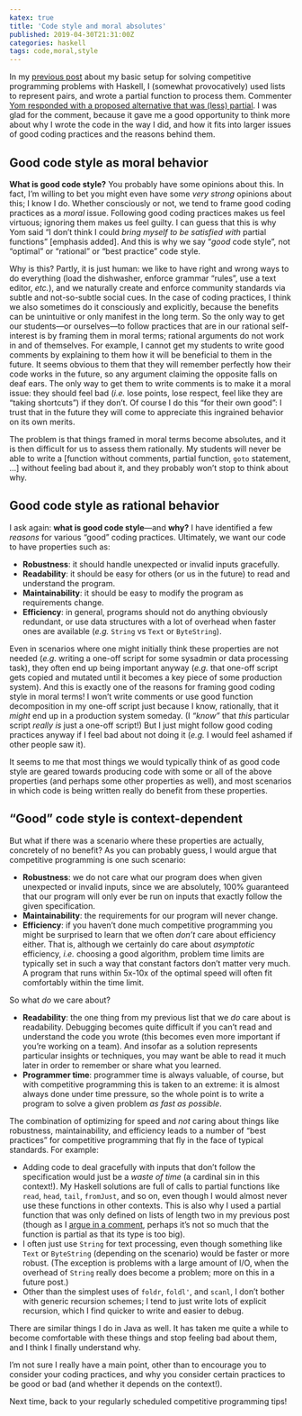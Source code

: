 ```yaml
---
katex: true
title: 'Code style and moral absolutes'
published: 2019-04-30T21:31:00Z
categories: haskell
tags: code,moral,style
---
```


<p>In my <a href="https://byorgey.wordpress.com/2019/04/24/competitive-programming-in-haskell-basic-setup/">previous post</a> about my basic setup for solving competitive programming problems with Haskell, I (somewhat provocatively) used lists to represent pairs, and wrote a partial function to process them. Commenter <a href="https://byorgey.wordpress.com/2019/04/24/competitive-programming-in-haskell-basic-setup/#comment-36250">Yom responded with a proposed alternative that was (less) partial</a>. I was glad for the comment, because it gave me a good opportunity to think more about why I wrote the code in the way I did, and how it fits into larger issues of good coding practices and the reasons behind them.</p>
<h2 id="good-code-style-as-moral-behavior">Good code style as moral behavior</h2>
<p><strong>What is good code style?</strong> You probably have some opinions about this. In fact, I’m willing to bet you might even have some <em>very strong</em> opinions about this; I know I do. Whether consciously or not, we tend to frame good coding practices as a <em>moral</em> issue. Following good coding practices makes us feel virtuous; ignoring them makes us feel guilty. I can guess that this is why Yom said “I don’t think I could <em>bring myself to be satisfied with</em> partial functions” [emphasis added]. And this is why we say “<em>good</em> code style”, not “optimal” or “rational” or “best practice” code style.</p>
<p>Why is this? Partly, it is just human: we like to have right and wrong ways to do everything (load the dishwasher, enforce grammar “rules”, use a text editor, <em>etc.</em>), and we naturally create and enforce community standards via subtle and not-so-subtle social cues. In the case of coding practices, I think we also sometimes do it consciously and explicitly, because the benefits can be unintuitive or only manifest in the long term. So the only way to get our students—or ourselves—to follow practices that are in our rational self-interest is by framing them in moral terms; rational arguments do not work in and of themselves. For example, I cannot get my students to write good comments by explaining to them how it will be beneficial to them in the future. It seems obvious to them that they will remember perfectly how their code works in the future, so any argument claiming the opposite falls on deaf ears. The only way to get them to write comments is to make it a moral issue: they should feel bad (<em>i.e.</em> lose points, lose respect, feel like they are “taking shortcuts”) if they don’t. Of course I do this “for their own good”: I trust that in the future they will come to appreciate this ingrained behavior on its own merits.</p>
<p>The problem is that things framed in moral terms become absolutes, and it is then difficult for us to assess them rationally. My students will never be able to write a [function without comments, partial function, <code>goto</code> statement, …] without feeling bad about it, and they probably won’t stop to think about why.</p>
<h2 id="good-code-style-as-rational-behavior">Good code style as rational behavior</h2>
<p>I ask again: <strong>what is good code style</strong>—and <strong>why?</strong> I have identified a few <em>reasons</em> for various “good” coding practices. Ultimately, we want our code to have properties such as:</p>
<ul>
<li><strong>Robustness</strong>: it should handle unexpected or invalid inputs gracefully.</li>
<li><strong>Readability</strong>: it should be easy for others (or us in the future) to read and understand the program.</li>
<li><strong>Maintainability</strong>: it should be easy to modify the program as requirements change.</li>
<li><strong>Efficiency</strong>: in general, programs should not do anything obviously redundant, or use data structures with a lot of overhead when faster ones are available (<em>e.g.</em> <code>String</code> vs <code>Text</code> or <code>ByteString</code>).</li>
</ul>
<p>Even in scenarios where one might initially think these properties are not needed (<em>e.g.</em> writing a one-off script for some sysadmin or data processing task), they often end up being important anyway (<em>e.g.</em> that one-off script gets copied and mutated until it becomes a key piece of some production system). And this is exactly one of the reasons for framing good coding style in moral terms! I won’t write comments or use good function decomposition in my one-off script just because I know, rationally, that it <em>might</em> end up in a production system someday. (I <em>“know”</em> that <em>this</em> particular script <em>really is</em> just a one-off script!) But I just might follow good coding practices anyway if I feel bad about not doing it (<em>e.g.</em> I would feel ashamed if other people saw it).</p>
<p>It seems to me that most things we would typically think of as good code style are geared towards producing code with some or all of the above properties (and perhaps some other properties as well), and most scenarios in which code is being written really do benefit from these properties.</p>
<h2 id="good-code-style-is-context-dependent">“Good” code style is context-dependent</h2>
<p>But what if there was a scenario where these properties are actually, concretely of no benefit? As you can probably guess, I would argue that competitive programming is one such scenario:</p>
<ul>
<li><strong>Robustness</strong>: we do not care what our program does when given unexpected or invalid inputs, since we are absolutely, 100% guaranteed that our program will only ever be run on inputs that exactly follow the given specification.</li>
<li><strong>Maintainability</strong>: the requirements for our program will never change.</li>
<li><strong>Efficiency</strong>: if you haven’t done much competitive programming you might be surprised to learn that we often <em>don’t</em> care about efficiency either. That is, although we certainly do care about <em>asymptotic</em> efficiency, <em>i.e.</em> choosing a good algorithm, problem time limits are typically set in such a way that constant factors don’t matter very much. A program that runs within 5x-10x of the optimal speed will often fit comfortably within the time limit.</li>
</ul>
<p>So what <em>do</em> we care about?</p>
<ul>
<li><strong>Readability</strong>: the one thing from my previous list that we <em>do</em> care about is readability. Debugging becomes quite difficult if you can’t read and understand the code you wrote (this becomes even more important if you’re working on a team). And insofar as a solution represents particular insights or techniques, you may want be able to read it much later in order to remember or share what you learned.</li>
<li><strong>Programmer time</strong>: programmer time is always valuable, of course, but with competitive programming this is taken to an extreme: it is almost always done under time pressure, so the whole point is to write a program to solve a given problem <em>as fast as possible</em>.</li>
</ul>
<p>The combination of optimizing for speed and <em>not</em> caring about things like robustness, maintainability, and efficiency leads to a number of “best practices” for competitive programming that fly in the face of typical standards. For example:</p>
<ul>
<li>Adding code to deal gracefully with inputs that don’t follow the specification would just be a <em>waste of time</em> (a cardinal sin in this context!). My Haskell solutions are full of calls to partial functions like <code>read</code>, <code>head</code>, <code>tail</code>, <code>fromJust</code>, and so on, even though I would almost never use these functions in other contexts. This is also why I used a partial function that was only defined on lists of length two in my previous post (though as I <a href="https://byorgey.wordpress.com/2019/04/24/competitive-programming-in-haskell-basic-setup/#comment-36251">argue in a comment</a>, perhaps it’s not so much that the function is partial as that its type is too big).</li>
<li>I often just use <code>String</code> for text processing, even though something like <code>Text</code> or <code>ByteString</code> (depending on the scenario) would be faster or more robust. (The exception is problems with a large amount of I/O, when the overhead of <code>String</code> really does become a problem; more on this in a future post.)</li>
<li>Other than the simplest uses of <code>foldr</code>, <code>foldl'</code>, and <code>scanl</code>, I don’t bother with generic recursion schemes; I tend to just write lots of explicit recursion, which I find quicker to write and easier to debug.</li>
</ul>
<p>There are similar things I do in Java as well. It has taken me quite a while to become comfortable with these things and stop feeling bad about them, and I think I finally understand why.</p>
<p>I’m not sure I really have a main point, other than to encourage you to consider your coding practices, and why you consider certain practices to be good or bad (and whether it depends on the context!).</p>
<p>Next time, back to your regularly scheduled competitive programming tips!</p>

